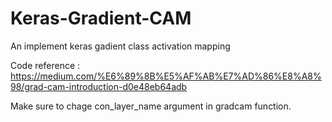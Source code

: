# Keras-Gradient-CAM
An implement keras gadient class activation mapping

Code reference : https://medium.com/%E6%89%8B%E5%AF%AB%E7%AD%86%E8%A8%98/grad-cam-introduction-d0e48eb64adb

Make sure to chage con_layer_name argument in gradcam function.
